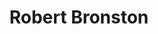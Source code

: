 ---
title: Robert Bronston
permalink: /stories/robert-oliver-bronston
layout: biography
group: Story Finder
---
